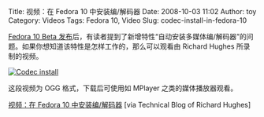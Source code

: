 Title: 视频：在 Fedora 10 中安装编/解码器
Date: 2008-10-03 11:02
Author: toy
Category: Videos
Tags: Fedora 10, Video
Slug: codec-install-in-fedora-10

[Fedora 10 Beta
发布](http://linuxtoy.org/archives/fedora-10-cambridge-beta.html)后，有读者提到了新增特性“自动安装多媒体编/解码器”的问题。如果你想知道该特性是怎样工作的，那么可以观看由
Richard Hughes 所录制的视频。

[![Codec
install](http://i.linuxtoy.org/i/2008/10/codec-install-thumb.png)](http://i.linuxtoy.org/i/2008/10/codec-install.png)

这段视频为 OGG 格式，下载后可使用如 MPlayer 之类的媒体播放器观看。

[视频：在 Fedora 10
中安装编/解码器](http://blogs.gnome.org/hughsie/2008/10/02/codec-install-in-fedora-10/)
[via Technical Blog of Richard Hughes]
